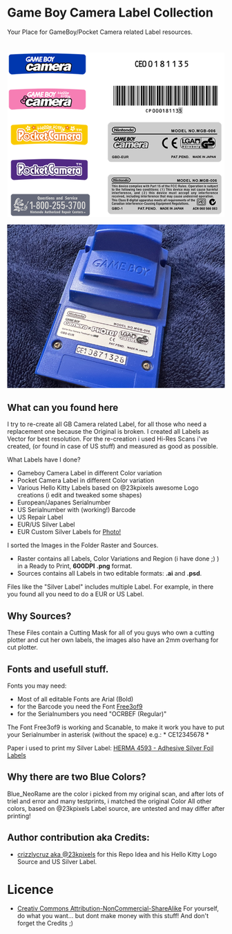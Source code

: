# Game Boy Camera Label Collection
Your Place for GameBoy/Pocket Camera related Label resources.
#
<p align="center">
   <img src="https://github.com/NeoRame/gb-camera-label-collection/blob/main/res/examples.png?raw=true"/>
</p>
<p align="center">
   <img src="https://github.com/NeoRame/gb-camera-label-collection/blob/main/res/IMG_2760.png?raw=true"/>
</p>


## What can you found here
I try to re-create all GB Camera related Label, for all those who need a replacement one because the Original is broken. I created all Labels as Vector for best resolution. For the re-creation i used Hi-Res Scans i've created, (or found in case of US stuff) and measured as good as possible.

What Labels have I done?
* Gameboy Camera Label in different Color variation
* Pocket Camera Label in different Color variation
* Various Hello Kitty Labels based on @23kpixels awesome Logo creations (i edit and tweaked some shapes)
* European/Japanes Serialnumber
* US Serialnumber with (working!) Barcode
* US Repair Label
* EUR/US Silver Label
* EUR Custom Silver Labels for [Photo!](https://github.com/untoxa/gb-photo)

I sorted the Images in the Folder Raster and Sources.
* Raster contains all Labels, Color Variations and Region (i have done ;) ) in a Ready to Print, **600DPI** **.png** format.
* Sources contains all Labels in two editable formats: **.ai** and **.psd**. 

Files like the "Silver Label" includes multiple Label. For example, in there you found all you need to do a EUR or US Label.

## Why Sources?
These Files contain a Cutting Mask for all of you guys who own a cutting plotter and cut her own labels, the images also have an 2mm overhang for cut plotter.

## Fonts and usefull stuff.
Fonts you may need:
* Most of all editable Fonts are Arial (Bold)
* for the Barcode you need the Font [Free3of9](https://squaregear.net/fonts/free3of9.html)
* for the Serialnumbers you need "OCRBEF (Regular)"

The Font Free3of9 is working and Scanable, to make it work you have to put your Serialnumber in asterisk (without the space) e.g.: * CE12345678 *

Paper i used to print my Silver Label: [HERMA 4593 - Adhesive Silver Foil Labels](https://amzn.to/3cV1ECB)

## Why there are two Blue Colors?
Blue_NeoRame are the color i picked from my original scan, and after lots of triel and error and many testprints, i matched the original Color
All other colors, based on @23kpixels Label source, are untested and may differ after printing!

## Author contribution aka Credits:
* [crizzlycruz aka @23kpixels](https://www.instagram.com/23kpixels/?hl=en) for this Repo Idea and his Hello Kitty Logo Source and US Silver Label.

# Licence
* [Creativ Commons Attribution-NonCommercial-ShareAlike](https://creativecommons.org/licenses/by-nc-sa/4.0/)
For yourself, do what you want... but dont make money with this stuff! And don't forget the Credits ;)
